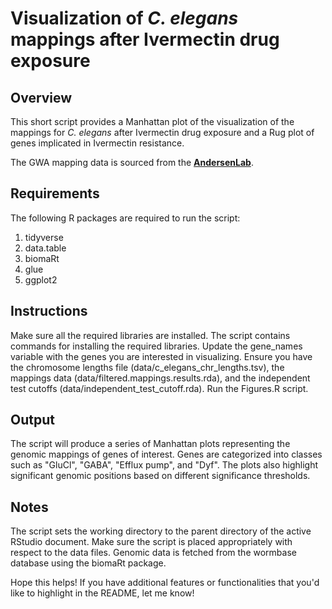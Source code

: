 # Visualization of _C. elegans_ mappings after Ivermectin drug exposure

## Overview
This short script provides a Manhattan plot of the visualization of the mappings for _C. elegans_ after Ivermectin drug exposure and a Rug plot of genes implicated in Ivermectin resistance.

The GWA mapping data is sourced from the [**AndersenLab**](https://andersenlab.org/).

## Requirements
The following R packages are required to run the script:

1. tidyverse
1. data.table
1. biomaRt
1. glue
1. ggplot2

## Instructions
Make sure all the required libraries are installed. The script contains commands for installing the required libraries.
Update the gene_names variable with the genes you are interested in visualizing.
Ensure you have the chromosome lengths file (data/c_elegans_chr_lengths.tsv), the mappings data (data/filtered.mappings.results.rda), and the independent test cutoffs (data/independent_test_cutoff.rda).
Run the Figures.R script.

## Output
The script will produce a series of Manhattan plots representing the genomic mappings of genes of interest. Genes are categorized into classes such as "GluCl", "GABA", "Efflux pump", and "Dyf". The plots also highlight significant genomic positions based on different significance thresholds.

## Notes
The script sets the working directory to the parent directory of the active RStudio document. Make sure the script is placed appropriately with respect to the data files.
Genomic data is fetched from the wormbase database using the biomaRt package.

Hope this helps! If you have additional features or functionalities that you'd like to highlight in the README, let me know!
